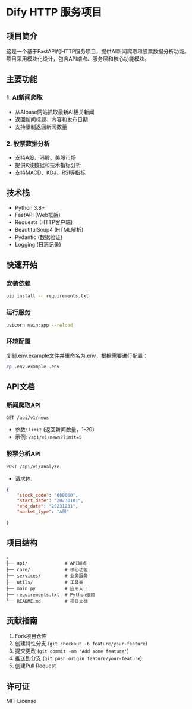 # Dify HTTP 服务项目

## 项目简介

这是一个基于FastAPI的HTTP服务项目，提供AI新闻爬取和股票数据分析功能。项目采用模块化设计，包含API端点、服务层和核心功能模块。

## 主要功能

### 1. AI新闻爬取
- 从AIbase网站抓取最新AI相关新闻
- 返回新闻标题、内容和发布日期
- 支持限制返回新闻数量

### 2. 股票数据分析
- 支持A股、港股、美股市场
- 提供K线数据和技术指标分析
- 支持MACD、KDJ、RSI等指标

## 技术栈

- Python 3.8+
- FastAPI (Web框架)
- Requests (HTTP客户端)
- BeautifulSoup4 (HTML解析)
- Pydantic (数据验证)
- Logging (日志记录)

## 快速开始

### 安装依赖
```bash
pip install -r requirements.txt
```

### 运行服务
```bash
uvicorn main:app --reload
```

### 环境配置
复制.env.example文件并重命名为.env，根据需要进行配置：
```bash
cp .env.example .env
```

## API文档

### 新闻爬取API
`GET /api/v1/news`
- 参数: `limit` (返回新闻数量，1-20)
- 示例: `/api/v1/news?limit=5`

### 股票分析API
`POST /api/v1/analyze`
- 请求体:
```json
{
    "stock_code": "600000",
    "start_date": "20230101",
    "end_date": "20231231",
    "market_type": "A股"
   
}
```

## 项目结构

```
.
├── api/              # API端点
├── core/             # 核心功能
├── services/         # 业务服务
├── utils/            # 工具类
├── main.py           # 应用入口
├── requirements.txt  # Python依赖
└── README.md         # 项目文档
```

## 贡献指南

1. Fork项目仓库
2. 创建特性分支 (`git checkout -b feature/your-feature`)
3. 提交更改 (`git commit -am 'Add some feature'`)
4. 推送到分支 (`git push origin feature/your-feature`)
5. 创建Pull Request

## 许可证

MIT License

